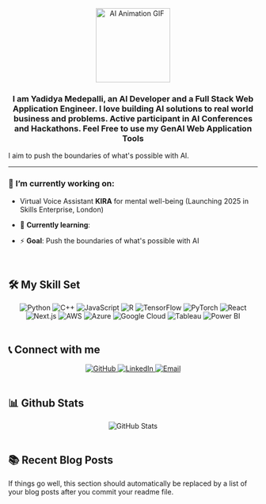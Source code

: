 <div align="center">
  <img src="https://media.giphy.com/media/jZIq9jQjvBE6krE3Z6/giphy.gif" alt="AI Animation GIF" width="150" height="150"/>
</div>
 
  
### <div align="center">I am Yadidya Medepalli, an AI Developer and a Full Stack Web Application Engineer. I love building AI solutions to real world business and problems. Active participant in AI Conferences and Hackathons. Feel Free to use my GenAI Web Application Tools</div>  

I aim to push the boundaries of what's possible with AI.

---

### 🔭 **I’m currently working on:**
- Virtual Voice Assistant **KIRA** for mental well-being (Launching 2025 in Skills Enterprise, London)
  
- 🌱 **Currently learning**: 

- ⚡ **Goal**: Push the boundaries of what's possible with AI

<br/>

## 🛠 My Skill Set  
<div align="center">
  <img src="https://img.shields.io/badge/Python-%233776AB.svg?style=for-the-badge&logo=python&logoColor=white" alt="Python" />
  <img src="https://img.shields.io/badge/C++-%2300599C.svg?style=for-the-badge&logo=cplusplus&logoColor=white" alt="C++" />
  <img src="https://img.shields.io/badge/JavaScript-%23F7DF1E.svg?style=for-the-badge&logo=javascript&logoColor=black" alt="JavaScript" />
  <img src="https://img.shields.io/badge/R-%23276DC3.svg?style=for-the-badge&logo=r&logoColor=white" alt="R" />
  <img src="https://img.shields.io/badge/TensorFlow-%23FF6F00.svg?style=for-the-badge&logo=tensorflow&logoColor=white" alt="TensorFlow" />
  <img src="https://img.shields.io/badge/PyTorch-%23EE4C2C.svg?style=for-the-badge&logo=pytorch&logoColor=white" alt="PyTorch" />
  <img src="https://img.shields.io/badge/React-%2361DAFB.svg?style=for-the-badge&logo=react&logoColor=black" alt="React" />
  <img src="https://img.shields.io/badge/Next.js-%23000000.svg?style=for-the-badge&logo=nextdotjs&logoColor=white" alt="Next.js" />
  <img src="https://img.shields.io/badge/AWS-%23FF9900.svg?style=for-the-badge&logo=amazonaws&logoColor=white" alt="AWS" />
  <img src="https://img.shields.io/badge/Azure-%230072C6.svg?style=for-the-badge&logo=microsoftazure&logoColor=white" alt="Azure" />
  <img src="https://img.shields.io/badge/Google%20Cloud-%234285F4.svg?style=for-the-badge&logo=googlecloud&logoColor=white" alt="Google Cloud" />
  <img src="https://img.shields.io/badge/Tableau-%23E97627.svg?style=for-the-badge&logo=tableau&logoColor=white" alt="Tableau" />
  <img src="https://img.shields.io/badge/Power%20BI-%23F2C811.svg?style=for-the-badge&logo=powerbi&logoColor=black" alt="Power BI" />
</div>

<br/>

## 📞 Connect with me  
<div align="center">
  <a href="https://github.com/YadidyaM" target="_blank">
    <img src="https://img.shields.io/badge/github-%2324292e.svg?&style=for-the-badge&logo=github&logoColor=white" alt="GitHub" />
  </a>
  <a href="https://linkedin.com/in/yadidya-medepalli" target="_blank">
    <img src="https://img.shields.io/badge/linkedin-%231E77B5.svg?&style=for-the-badge&logo=linkedin&logoColor=white" alt="LinkedIn" />
  </a>  
  <a href="mailto:yadikrish@gmail.com">
    <img src="https://img.shields.io/badge/email-D14836?style=for-the-badge&logo=gmail&logoColor=white" alt="Email" />
  </a>
</div>

<br/>

## 📊 Github Stats  
<div align="center">
  <img src="https://github-readme-stats.vercel.app/api?username=YadidyaM&show_icons=true&count_private=true&hide_border=true" alt="GitHub Stats" />
</div>

<br/>

## 📚 Recent Blog Posts  
<!-- BLOG-POST-LIST:START -->  
If things go well, this section should automatically be replaced by a list of your blog posts after you commit your readme file. 
<!-- BLOG-POST-LIST:END -->  

<br/>


